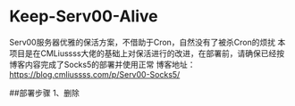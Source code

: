 # Keep-Serv00-Alive
Serv00服务器优雅的保活方案，不借助于Cron，自然没有了被杀Cron的烦扰
本项目是在CMLiussss大佬的基础上对保活进行的改进，在部署前，请确保已经按博客内容完成了Socks5的部署并使用正常
博客地址：https://blog.cmliussss.com/p/Serv00-Socks5/

##部署步骤
1、删除
